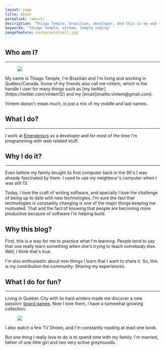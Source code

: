```yaml
---
layout: page
title: About
permalink: /about/
description: "Thiago Temple, brazilian, developer. And this is my web site."
keywords: "thiago temple, vintem, temple coding"
imagefeature: background/wall.jpg
---
```

## Who am I?
----
<figure>
	<img src="{{ site.url }}/images/vintem.jpg">
</figure>
My name is Thiago Temple, I'm Brazilian and I'm living and working in Québec/Canada. Some of my friends also call me vintem, which is the handle I user for many things such as [my twitter](https://twitter.com/vintem12) and my [email](mailto:vintem@gmail.com).

Vintem doesn't mean much, is just a mix of my middle and last names.

## What I do?
----
I work at [Emergensys](http://emergensys.net) as a developer and for most of the time I'm programming with web related stuff.

## Why I do it?
----
Even before my family bought its first computer back in the 90's I was already fascinated by them. I used to use my neighbour's computer when I was still 13. 

Today, I love the craft of writing software, and specially I love the challenge of being up to date with new technologies. I'm sure the fact that technologies is constantly changing is one of the major things keeping me motivated. That and the fact of knowing that people are becoming more productive because of software I'm helping build.

## Why this blog?
First, this is a way for me to practice what I'm learning. People tend to say that one really learn something when she's trying to teach somebody else. Well, I think that's true.

I'm also enthusiastic about new things I learn that I want to share it. So, this is my contribution the community. Sharing my experiences.

## What I do for fun?
----
Living in Québec City with its hard winters made me discover a new passion: [board games](http://boardgamegeek.com/). Now I love them, I have a somewhat growing collection: 

<figure>
	<img src="http://boardgamegeek.com/jswidget.php?username=vintem&numitems=5&header=1&text=title&images=medium&show=random&imagesonly=1&imagepos=center&inline=1&domains%5B%5D=boardgame&imagewidget=1" border="0"/>
</figure>

I also watch a few TV Shows, and I'm constantly reading at least one book.

But one thing I really love to do is to spend time with my family. I'm married, father of one little girl and two very active greyhounds.
